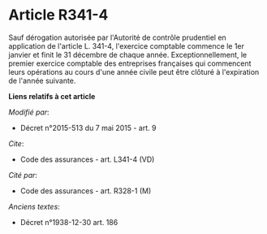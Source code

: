 # Article R341-4

Sauf dérogation autorisée par l'Autorité de contrôle prudentiel en application de l'article L. 341-4, l'exercice comptable
commence le 1er janvier et finit le 31 décembre de chaque année. Exceptionnellement, le premier exercice comptable des
entreprises françaises qui commencent leurs opérations au cours d'une année civile peut être clôturé à l'expiration de
l'année suivante.

**Liens relatifs à cet article**

_Modifié par_:

  - Décret n°2015-513 du 7 mai 2015 - art. 9

_Cite_:

  - Code des assurances - art. L341-4 (VD)

_Cité par_:

  - Code des assurances - art. R328-1 (M)

_Anciens textes_:

  - Décret n°1938-12-30 art. 186

